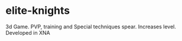 # elite-knights
3d Game. PVP, training and Special techniques spear. Increases level. Developed in XNA
